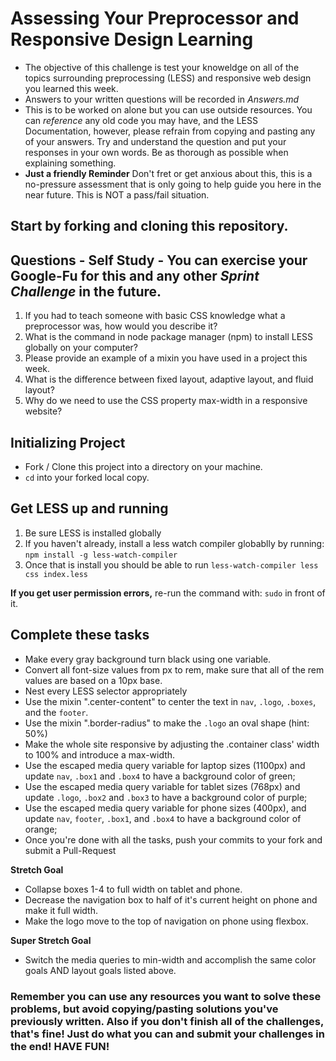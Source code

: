 # Assessing Your Preprocessor and Responsive Design Learning

* The objective of this challenge is test your knoweldge on all of the topics surrounding preprocessing (LESS) and responsive web design you learned this week.
* Answers to your written questions will be recorded in _Answers.md_
* This is to be worked on alone but you can use outside resources. You can _reference_ any old code you may have, and the LESS Documentation, however, please refrain from copying and pasting any of your answers. Try and understand the question and put your responses in your own words. Be as thorough as possible when explaining something.
* **Just a friendly Reminder** Don't fret or get anxious about this, this is a no-pressure assessment that is only going to help guide you here in the near future. This is NOT a pass/fail situation.

## Start by forking and cloning this repository.

## Questions - Self Study - You can exercise your Google-Fu for this and any other _Sprint Challenge_ in the future.

1. If you had to teach someone with basic CSS knowledge what a preprocessor was, how would you describe it?
2. What is the command in node package manager (npm) to install LESS globally on your computer?
3. Please provide an example of a mixin you have used in a project this week.
4. What is the difference between fixed layout, adaptive layout, and fluid layout?
5. Why do we need to use the CSS property max-width in a responsive website?


## Initializing Project
* Fork / Clone this project into a directory on your machine.
* `cd` into your forked local copy.

## Get LESS up and running
1. Be sure LESS is installed globally
2. If you haven't already, install a less watch compiler globablly by running: `npm install -g less-watch-compiler`
1. Once that is install you should be able to run `less-watch-compiler less css index.less`

**If you get user permission errors,** re-run the command with: `sudo` in front of it.

## Complete these tasks
* Make every gray background turn black using one variable.
* Convert all font-size values from px to rem, make sure that all of the rem values are based on a 10px base.
* Nest every LESS selector appropriately
* Use the mixin ".center-content" to center the text in `nav`, `.logo`, `.boxes`, and the `footer`.
* Use the mixin ".border-radius" to make the `.logo` an oval shape (hint: 50%)
* Make the whole site responsive by adjusting the .container class' width to 100% and introduce a max-width.
* Use the escaped media query variable for laptop sizes (1100px) and update `nav`, `.box1` and `.box4` to have a background color of green;
* Use the escaped media query variable for tablet sizes (768px) and update `.logo`, `.box2` and `.box3` to have a background color of purple;
* Use the escaped media query variable for phone sizes (400px), and update `nav`, `footer`, `.box1`, and `.box4` to have a background color of orange;
* Once you're done with all the tasks, push your commits to your fork and submit a Pull-Request

**Stretch Goal**
* Collapse boxes 1-4 to full width on tablet and phone.
* Decrease the navigation box to half of it's current height on phone and make it full width.
* Make the logo move to the top of navigation on phone using flexbox.

**Super Stretch Goal**
* Switch the media queries to min-width and accomplish the same color goals AND layout goals listed above. 

### Remember you can use any resources you want to solve these problems, but avoid copying/pasting solutions you've previously written. Also if you don't finish all of the challenges, that's fine! Just do what you can and submit your challenges in the end! HAVE FUN!
